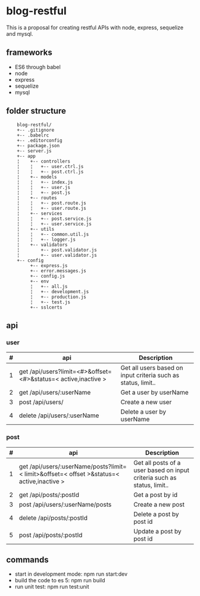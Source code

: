 # blog-restful
This is a proposal for creating restful APIs with node, express, sequelize and mysql.
## frameworks
* ES6 through babel
* node 
* express
* sequelize
* mysql

## folder structure

		blog-restful/
		+-- .gitignore
		+-- .babelrc
		+-- .editorconfig
		+-- package.json
		+-- server.js
		+-- app
		¦	 +-- controllers
		¦	 ¦   +-- user.ctrl.js
		¦	 ¦   +-- post.ctrl.js
		¦	 +-- models
		¦	 ¦   +-- index.js
		¦	 ¦   +-- user.js
		¦	 ¦   +-- post.js
		¦	 +-- routes
		¦	 ¦   +-- post.route.js
		¦	 ¦   +-- user.route.js
		¦	 +-- services
		¦	 ¦   +-- post.service.js
		¦	 ¦   +-- user.service.js
		¦	 +-- utils
		¦	 ¦   +-- common.util.js
		¦	 ¦   +-- logger.js
		¦	 +-- validators
		¦	     +-- post.validator.js
		¦	     +-- user.validator.js
		+-- config
			 +-- express.js
			 +-- error.messages.js
			 +-- config.js
			 +-- env
			 ¦   +-- all.js
			 ¦   +-- development.js
			 ¦   +-- production.js
			 ¦   +-- test.js
			 +-- sslcerts

## api

### user

| #     | api         | Description |
|------ | ----------- | ----------- |
| 1 | get /api/users?limit=<#>&offset=<#>&status=< active,inactive >  | Get all users based on input criteria such as status, limit..   |
| 2 | get /api/users/:userName | Get a user by userName |
| 3 | post /api/users/ | Create a new user |
| 4 | delete /api/users/:userName | Delete a user by userName |

### post
| #     | api         | Description |
|------ | ----------- | ----------- |
| 1 | get /api/users/:userName/posts?limit=< limit>&offset=< offset >&status=< active,inactive >  | Get all posts of a user based on input criteria such as status, limit..   |
| 2 | get /api/posts/:postId | Get a post by id |
| 3 | post /api/users/:userName/posts | Create a new post |
| 4 | delete /api/posts/:postId | Delete a post by post id |
| 5 | post /api/posts/:postId | Update a post by post id |

## commands
* start in development mode: npm run start:dev
* build the code to es 5: npm run build
* run unit test: npm run test:unit
